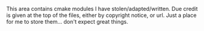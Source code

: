 This area contains cmake modules I have stolen/adapted/written. Due credit is given at the top of the files, either by copyright notice, or url. Just a place for me to store them... don't expect great things.
